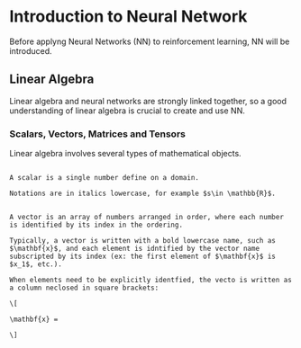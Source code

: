# Introduction to Neural Network

Before applyng Neural Networks (NN) to reinforcement learning, NN will be introduced.

## Linear Algebra

Linear algebra and neural networks are strongly linked together, so a good understanding of linear algebra is crucial to create and use NN.

### Scalars, Vectors, Matrices and Tensors

Linear algebra involves several types of mathematical objects.

```{prf:definition} Scalars

A scalar is a single number define on a domain.

Notations are in italics lowercase, for example $s\in \mathbb{R}$.

```

```{prf:definition} Vectors

A vector is an array of numbers arranged in order, where each number is identified by its index in the ordering.

Typically, a vector is written with a bold lowercase name, such as $\mathbf{x}$, and each element is idntified by the vector name subscripted by its index (ex: the first element of $\mathbf{x}$ is $x_1$, etc.).

When elements need to be explicitly identfied, the vecto is written as a column neclosed in square brackets:

\[

\mathbf{x} =

\]


```

